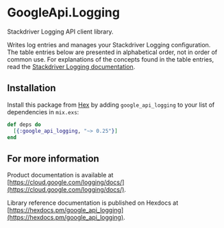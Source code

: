 # GoogleApi.Logging

Stackdriver Logging API client library.

Writes log entries and manages your Stackdriver Logging configuration. The table entries below are presented in alphabetical order, not in order of common use. For explanations of the concepts found in the table entries, read the <a href=https://cloud.google.com/logging/docs>Stackdriver Logging documentation</a>.

## Installation

Install this package from [Hex](https://hex.pm) by adding
`google_api_logging` to your list of dependencies in `mix.exs`:

```elixir
def deps do
  [{:google_api_logging, "~> 0.25"}]
end
```

## For more information

Product documentation is available at [https://cloud.google.com/logging/docs/](https://cloud.google.com/logging/docs/).

Library reference documentation is published on Hexdocs at
[https://hexdocs.pm/google_api_logging](https://hexdocs.pm/google_api_logging).
